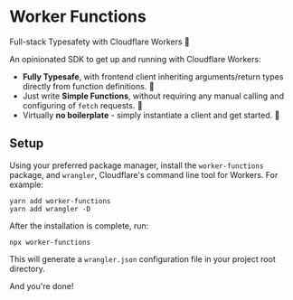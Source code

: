 # Worker Functions
Full-stack Typesafety with Cloudflare Workers 👷

An opinionated SDK to get up and running with Cloudflare Workers: 

- **Fully Typesafe**, with frontend client inheriting arguments/return types directly from function definitions. 🦺
- Just write **Simple Functions**, without requiring any manual calling and configuring of `fetch` requests. 🏃
- Virtually **no boilerplate** - simply instantiate a client and get started. 🚀

## Setup

Using your preferred package manager, install the `worker-functions` package, and `wrangler`, Cloudflare's command line tool for Workers. For example: 

```
yarn add worker-functions 
yarn add wrangler -D
```

After the installation is complete, run: 

```
npx worker-functions
```

This will generate a `wrangler.json` configuration file in your project root directory. 

And you're done!
